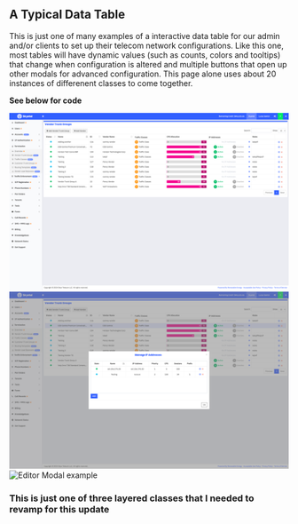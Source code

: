 ## A Typical Data Table

This is just one of many examples of a interactive data table for our admin and/or clients to set up their telecom network configurations.  Like this one, most tables will have dynamic values (such as counts, colors and tooltips) that change when configuration is altered and multiple buttons that open up other modals for advanced configuration.  This page alone uses about 20 instances of differenent classes to come together.

**See below for code**

![Main Table](/assets/vendorTrunkGroups.png)
![Example of editable side table; accessed when clicking the "+" icon on the main table](/assets/vtgIPs.png)
![Editor Modal example](/assets/editorMoal.png)


### This is just one of three layered classes that I needed to revamp for this update